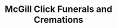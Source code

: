 ---
title: "McGill Click Funerals and Cremations"
url: /loudon/mcgill-click-funerals-and-cremations/
shop: funeral directors
---